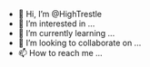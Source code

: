 - 👋 Hi, I’m @HighTrestle
- 👀 I’m interested in ...
- 🌱 I’m currently learning ...
- 💞️ I’m looking to collaborate on ...
- 📫 How to reach me ...

<!---
HighTrestle/HighTrestle is a ✨ special ✨ repository because its `README.md` (this file) appears on your GitHub profile.
You can click the Preview link to take a look at your changes.
--->
